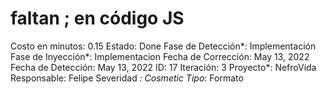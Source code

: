 # faltan ; en código JS

Costo en minutos: 0.15
Estado: Done
Fase de Detección*: Implementación
Fase de Inyección*: Implementacion
Fecha de Corrección: May 13, 2022
Fecha de Detección: May 13, 2022
ID: 17
Iteración: 3
Proyecto*: NefroVida
Responsable: Felipe
Severidad *: Cosmetic
Tipo*: Formato